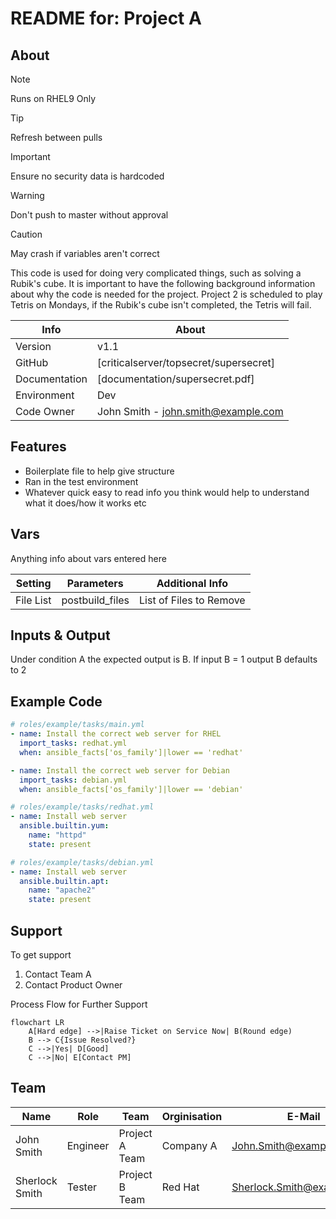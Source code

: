 # README for: Project A

## About

> [!NOTE]
> Runs on RHEL9 Only

> [!TIP]
> Refresh between pulls

> [!IMPORTANT]
> Ensure no security data is hardcoded

> [!WARNING]
> Don't push to master without approval

> [!CAUTION]
> May crash if variables aren't correct



This code is used for doing very complicated things, such as solving a Rubik's cube. It is important to have the following background information about why the code is needed for the project. Project 2 is scheduled to play Tetris on Mondays, if the Rubik's cube isn't completed, the Tetris will fail. 


| Info | About |
| ------ | ------ |
| Version | v1.1|
| GitHub | [criticalserver/topsecret/supersecret]  |
| Documentation | [documentation/supersecret.pdf] |
| Environment | Dev |
| Code Owner | John Smith - john.smith@example.com |

## Features
- Boilerplate file to help give structure
- Ran in the test environment
- Whatever quick easy to read info you think would help to understand what it does/how it works etc


## Vars

Anything info about vars entered here

| Setting | Parameters | Additional Info |
| ------ | ------ | ------ |
| File List | postbuild_files | List of Files to Remove |


## Inputs & Output

Under condition A the expected output is B. If input B = 1 output B defaults to 2

## Example Code

```yaml
# roles/example/tasks/main.yml
- name: Install the correct web server for RHEL
  import_tasks: redhat.yml
  when: ansible_facts['os_family']|lower == 'redhat'

- name: Install the correct web server for Debian
  import_tasks: debian.yml
  when: ansible_facts['os_family']|lower == 'debian'

# roles/example/tasks/redhat.yml
- name: Install web server
  ansible.builtin.yum:
    name: "httpd"
    state: present

# roles/example/tasks/debian.yml
- name: Install web server
  ansible.builtin.apt:
    name: "apache2"
    state: present
```

## Support

To get support
1. Contact Team A
1. Contact Product Owner

Process Flow for Further Support

```mermaid
flowchart LR
    A[Hard edge] -->|Raise Ticket on Service Now| B(Round edge)
    B --> C{Issue Resolved?}
    C -->|Yes| D[Good]
    C -->|No| E[Contact PM]
```
    
## Team

| Name | Role |  Team | Orginisation | E-Mail |
| ------ | ------ | ------ | ------ | ------ |
| John Smith | Engineer | Project A Team | Company A | John.Smith@example.com |
| Sherlock Smith | Tester | Project B Team | Red Hat | Sherlock.Smith@example.com |


[//]: # (Add any referenced links here)

   
   [RedHat]: <http://redhat.com>
   [file]: <https://github.com/test/projects/testproject1/README.md>

